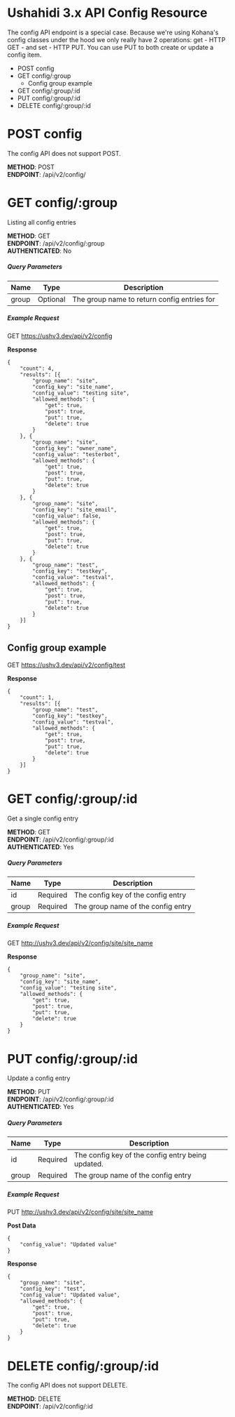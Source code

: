 # Ushahidi 3.x API Config Resource



The config API endpoint is a special case. Because we're using Kohana's config
classes under the hood we only really have 2 operations: get - HTTP GET - and
set - HTTP PUT. You can use PUT to both create or update a config item.

  * POST config
  * GET config/:group
    * Config group example
  * GET config/:group/:id
  * PUT config/:group/:id
  * DELETE config/:group/:id

# POST config

The config API does not support POST.

**METHOD**: POST  
**ENDPOINT**: /api/v2/config/

# GET config/:group

Listing all config entries

**METHOD**: GET  
**ENDPOINT**: /api/v2/config/:group  
**AUTHENTICATED**: No

##### Query Parameters

Name| Type| Description  
---|---|---  
group| Optional| The group name to return config entries for  
  
##### Example Request

GET https://ushv3.dev/api/v2/config  

**Response**
    
    
    {
        "count": 4,
        "results": [{
            "group_name": "site",
            "config_key": "site_name",
            "config_value": "testing site",
            "allowed_methods": {
                "get": true,
                "post": true,
                "put": true,
                "delete": true
            }
        }, {
            "group_name": "site",
            "config_key": "owner_name",
            "config_value": "testerbot",
            "allowed_methods": {
                "get": true,
                "post": true,
                "put": true,
                "delete": true
            }
        }, {
            "group_name": "site",
            "config_key": "site_email",
            "config_value": false,
            "allowed_methods": {
                "get": true,
                "post": true,
                "put": true,
                "delete": true
            }
        }, {
            "group_name": "test",
            "config_key": "testkey",
            "config_value": "testval",
            "allowed_methods": {
                "get": true,
                "post": true,
                "put": true,
                "delete": true
            }
        }]
    }
    

## Config group example

GET  https://ushv3.dev/api/v2/config/test

**Response**
    
    
    {
        "count": 1,
        "results": [{
            "group_name": "test",
            "config_key": "testkey",
            "config_value": "testval",
            "allowed_methods": {
                "get": true,
                "post": true,
                "put": true,
                "delete": true
            }
        }]
    }

# GET config/:group/:id

Get a single config entry

**METHOD**: GET  
**ENDPOINT**: /api/v2/config/:group/:id  
**AUTHENTICATED**: Yes

##### Query Parameters

Name| Type| Description  
---|---|---  
id| Required| The config key of the config entry  
group| Required| The group name of the config entry  
  
##### Example Request

GET http://ushv3.dev/api/v2/config/site/site_name

**Response**
    
    
    {
        "group_name": "site",
        "config_key": "site_name",
        "config_value": "testing site",
        "allowed_methods": {
            "get": true,
            "post": true,
            "put": true,
            "delete": true
        }
    }
    

# PUT config/:group/:id

Update a config entry

**METHOD**: PUT  
**ENDPOINT**: /api/v2/config/:group/:id  
**AUTHENTICATED**: Yes

##### Query Parameters

Name| Type| Description  
---|---|---  
id| Required| The config key of the config entry being updated.  
group| Required| The group name of the config entry  
  
##### Example Request

PUT http://ushv3.dev/api/v2/config/site/site_name

**Post Data**
    
    
    {
        "config_value": "Updated value"
    }
    

**Response**
    
    
    {
        "group_name": "site",
        "config_key": "test",
        "config_value": "Updated value",
        "allowed_methods": {
            "get": true,
            "post": true,
            "put": true,
            "delete": true
        }
    }
    

# DELETE config/:group/:id

The config API does not support DELETE.

**METHOD**: DELETE  
**ENDPOINT**: /api/v2/config/:id  

